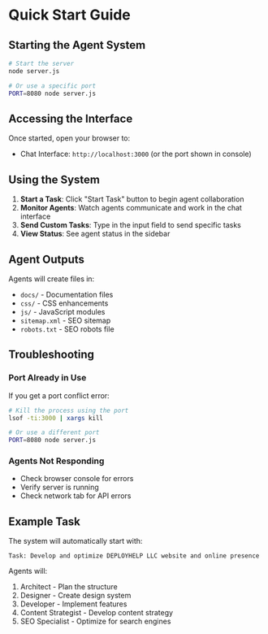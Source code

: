 # Quick Start Guide

## Starting the Agent System

```bash
# Start the server
node server.js

# Or use a specific port
PORT=8080 node server.js
```

## Accessing the Interface

Once started, open your browser to:
- Chat Interface: `http://localhost:3000` (or the port shown in console)

## Using the System

1. **Start a Task**: Click "Start Task" button to begin agent collaboration
2. **Monitor Agents**: Watch agents communicate and work in the chat interface
3. **Send Custom Tasks**: Type in the input field to send specific tasks
4. **View Status**: See agent status in the sidebar

## Agent Outputs

Agents will create files in:
- `docs/` - Documentation files
- `css/` - CSS enhancements  
- `js/` - JavaScript modules
- `sitemap.xml` - SEO sitemap
- `robots.txt` - SEO robots file

## Troubleshooting

### Port Already in Use
If you get a port conflict error:
```bash
# Kill the process using the port
lsof -ti:3000 | xargs kill

# Or use a different port
PORT=8080 node server.js
```

### Agents Not Responding
- Check browser console for errors
- Verify server is running
- Check network tab for API errors

## Example Task

The system will automatically start with:
```
Task: Develop and optimize DEPLOYHELP LLC website and online presence
```

Agents will:
1. Architect - Plan the structure
2. Designer - Create design system
3. Developer - Implement features
4. Content Strategist - Develop content strategy
5. SEO Specialist - Optimize for search engines
